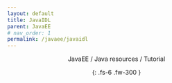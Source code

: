 ```yaml
---
layout: default
title: JavaIDL
parent: JavaEE
# nav_order: 1
permalink: /javaee/javaidl
---
```

<div align="center" markdown="1">
JavaEE / Java resources / Tutorial

{: .fs-6 .fw-300 }
</div>